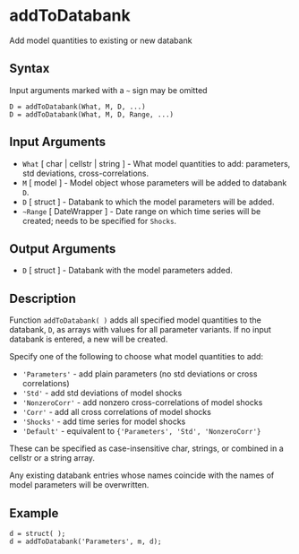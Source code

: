 # addToDatabank

Add model quantities to existing or new databank

## Syntax

Input arguments marked with a `~` sign may be omitted

```text
D = addToDatabank(What, M, D, ...)
D = addToDatabank(What, M, D, Range, ...)
```

## Input Arguments

* `What` \[ char \| cellstr \| string \] - What model quantities to add: parameters, std deviations, cross-correlations.
* `M` \[ model \] - Model object whose parameters will be added to databank `D`.
* `D` \[ struct \] - Databank to which the model parameters will be added.
* `~Range` \[ DateWrapper \] - Date range on which time series will be created; needs to be specified for `Shocks`.

## Output Arguments

* `D` \[ struct \] - Databank with the model parameters added.

## Description

Function `addToDatabank( )` adds all specified model quantities to the databank, `D`, as arrays with values for all parameter variants. If no input databank is entered, a new will be created.

Specify one of the following to choose what model quantities to add:

* `'Parameters'` - add plain parameters \(no std deviations or cross correlations\)
* `'Std'` - add std deviations of model shocks
* `'NonzeroCorr'` - add nonzero cross-correlations of model shocks
* `'Corr'` - add all cross correlations of model shocks
* `'Shocks'` - add time series for model shocks
* `'Default'` - equivalent to `{'Parameters', 'Std', 'NonzeroCorr'}`

These can be specified as case-insensitive char, strings, or combined in a cellstr or a string array.

Any existing databank entries whose names coincide with the names of model parameters will be overwritten.

## Example

```text
d = struct( );
d = addToDatabank('Parameters', m, d);
```

